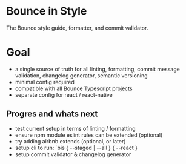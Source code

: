 # Bounce in Style

The Bounce style guide, formatter, and commit validator.

# Goal

- a single source of truth for all linting, formatting, commit message validation, changelog generator, semantic versioning
- minimal config required
- compatible with all Bounce Typescript projects
- separate config for react / react-native

## Progres and whats next

- test current setup in terms of linting / formatting
- ensure npm module eslint rules can be extended (optional)
- try adding airbnb extends (optional, or later)
- setup cli to run: `bis { --staged | --all } { --react }
- setup commit validator & changelog generator
